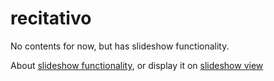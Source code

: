 recitativo
==========

No contents for now, but has slideshow functionality.

About [slideshow functionality](slideshow.md), or display it on [slideshow view](/reveal.js/slideshow.html?md=../slideshow.md&title=Slideshow&theme=beige)
